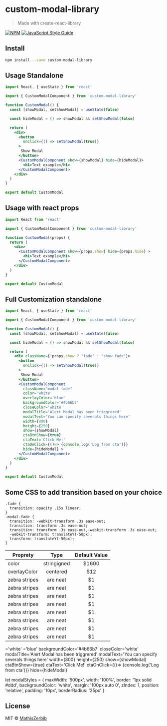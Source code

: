 # custom-modal-library

> Made with create-react-library

[![NPM](https://img.shields.io/npm/v/custom-modal-library.svg)](https://www.npmjs.com/package/custom-modal-library) [![JavaScript Style Guide](https://img.shields.io/badge/code_style-standard-brightgreen.svg)](https://standardjs.com)

## Install

```bash
npm install --save custom-modal-library
```

## Usage Standalone

```jsx
import React, { useState } from 'react'

import { CustomModalComponent } from 'custom-modal-library'

function CustomModal() {
  const [showModal, setShowModal] = useState(false)

  const hideModal = () => showModal && setShowModal(false)

  return (
    <div>
      <button
        onClick={() => setShowModal(true)}
      >
       Show Modal
      </button>
      <CustomModalComponent show={showModal} hide={hideModal}>
        <h1>Text example</h1>
      </CustomModalComponent>
    </div>
  )
}

export default CustomModal
```

## Usage with react props

```jsx
import React from 'react'

import { CustomModalComponent } from 'custom-modal-library'

function CustomModal(props) {
  return (
    <div>
      <CustomModalComponent show={props.show} hide={props.hide} >
        <h1>Text example</h1>
      </CustomModalComponent>
    </div>
  )
}

export default CustomModal
```


## Full Customization standalone

```jsx
import React, { useState } from 'react'

import { CustomModalComponent } from 'custom-modal-library'

function CustomModal() {
  const [showModal, setShowModal] = useState(false)

  const hideModal = () => showModal && setShowModal(false)

  return (
    <div className={!props.show ? "fade" : "show fade"}>
      <button
        onClick={() => setShowModal(true)}
      >
       Show Modal
      </button>
      <CustomModalComponent
        className="modal-fade"
        color='white'
        overlayColor='blue'
        backgroundColor='#4b66b7'
        closeColor='white'
        modalTitle='Alert Modal has been triggrered'
        modalText='You can specify severals things here'
        width={800}
        height={250}
        show={showModal}
        ctaBtnShow={true}
        ctaText='Click Me!'
        ctaOnClick={()=> {console.log('Log from cta')}}
        hide={hideModal} >
      </CustomModalComponent>
    </div>
  )
}

export default CustomModal

```

## Some CSS to add transition based on your choice

```
.fade {
  transition: opacity .15s linear;
}
.modal-fade {
  transition: -webkit-transform .3s ease-out;
  transition: transform .3s ease-out;
  transition: transform .3s ease-out,-webkit-transform .3s ease-out;
  -webkit-transform: translateY(-50px);
  transform: translateY(-50px);
}
```



| Proprety      | Type          | Default Value  |
| ------------- |:-------------:| :-------------:|
| color         | stringigned | $1600          |
| overlayColor      | centered      |   $12          |
| zebra stripes | are neat      |    $1          |
| zebra stripes | are neat      |    $1          |
| zebra stripes | are neat      |    $1          |
| zebra stripes | are neat      |    $1          |
| zebra stripes | are neat      |    $1          |
| zebra stripes | are neat      |    $1          |
| zebra stripes | are neat      |    $1          |
| zebra stripes | are neat      |    $1          |

 ='white'
        ='blue'
        backgroundColor='#4b66b7'
        closeColor='white'
        modalTitle='Alert Modal has been triggrered'
        modalText='You can specify severals things here'
        width={800}
        height={250}
        show={showModal}
        ctaBtnShow={true}
        ctaText='Click Me!'
        ctaOnClick={()=> {console.log('Log from cta')}}
        hide={hideModal}



  let modalStyles = {
    maxWidth: '500px',
    width: '100%',
    border: '1px solid #ddd',
    backgroundColor: 'white',
    margin: '100px auto 0',
    zIndex: 1,
    position: 'relative',
    padding: '10px',
    borderRadius: '25px'
  }



## License

MIT © [MathisZerbib](https://github.com/MathisZerbib)
